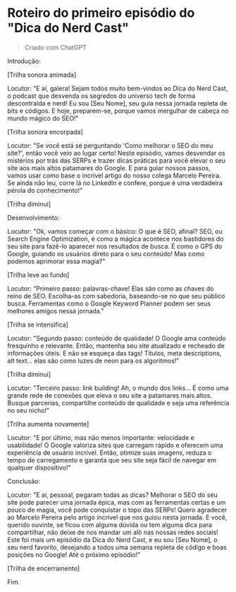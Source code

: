 # Roteiro do primeiro episódio do "Dica do Nerd Cast"

> Criado com ChatGPT

Introdução:

[Trilha sonora animada]

Locutor: "E aí, galera! Sejam todos muito bem-vindos ao Dica do Nerd Cast, o podcast que desvenda os segredos do universo tech de forma descontraída e nerd! Eu sou [Seu Nome], seu guia nessa jornada repleta de bits e códigos. E hoje, preparem-se, porque vamos mergulhar de cabeça no mundo mágico do SEO!"

[Trilha sonora encorpada]

Locutor: "Se você está se perguntando 'Como melhorar o SEO do meu site?', então você veio ao lugar certo! Neste episódio, vamos desvendar os mistérios por trás das SERPs e trazer dicas práticas para você elevar o seu site aos mais altos patamares do Google. E para guiar nossos passos, vamos usar como base o incrível artigo do nosso colega Marcelo Pereira. Se ainda não leu, corre lá no LinkedIn e confere, porque é uma verdadeira pérola do conhecimento!"

[Trilha diminui]

Desenvolvimento:

Locutor: "Ok, vamos começar com o básico: O que é SEO, afinal? SEO, ou Search Engine Optimization, é como a mágica acontece nos bastidores do seu site para fazê-lo aparecer nos resultados de busca. É como o GPS do Google, guiando os usuários direto para o seu conteúdo! Mas como podemos aprimorar essa magia?"

[Trilha leve ao fundo]

Locutor: "Primeiro passo: palavras-chave! Elas são como as chaves do reino de SEO. Escolha-as com sabedoria, baseando-se no que seu público busca. Ferramentas como o Google Keyword Planner podem ser seus melhores amigos nessa jornada."

[Trilha se intensifica]

Locutor: "Segundo passo: conteúdo de qualidade! O Google ama conteúdo fresquinho e relevante. Então, mantenha seu site atualizado e recheado de informações úteis. E não se esqueça das tags! Títulos, meta descriptions, alt text... elas são como luzes de neon para os algoritmos!"

[Trilha diminui]

Locutor: "Terceiro passo: link building! Ah, o mundo dos links... É como uma grande rede de conexões que eleva o seu site a patamares mais altos. Busque parcerias, compartilhe conteúdo de qualidade e seja uma referência no seu nicho!"

[Trilha aumenta novamente]

Locutor: "E por último, mas não menos importante: velocidade e usabilidade! O Google valoriza sites que carregam rápido e oferecem uma experiência de usuário incrível. Então, otimize suas imagens, reduza o tempo de carregamento e garanta que seu site seja fácil de navegar em qualquer dispositivo!"

Conclusão:

Locutor: "E aí, pessoal, pegaram todas as dicas? Melhorar o SEO do seu site pode parecer uma jornada épica, mas com as ferramentas certas e um pouco de magia, você pode conquistar o topo das SERPs! Quero agradecer ao Marcelo Pereira pelo artigo incrível que nos guiou nesta jornada. E você, querido ouvinte, se ficou com alguma dúvida ou tem alguma dica para compartilhar, não deixe de nos mandar um alô nas nossas redes sociais! Este foi mais um episódio da Dica do Nerd Cast, e eu sou [Seu Nome], o seu nerd favorito, desejando a todos uma semana repleta de código e boas posições no Google! Até o próximo episódio!"

[Trilha de encerramento]

Fim.